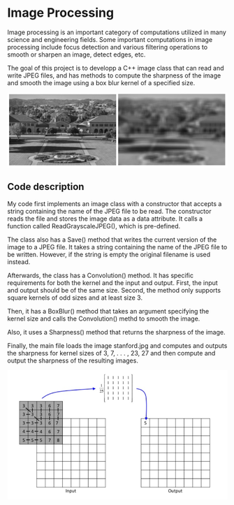 # Image Processing

Image processing is an important category of computations utilized in many science and engineering fields. Some important computations in image processing include focus detection and various filtering operations to smooth or sharpen an image, detect edges, etc.

The goal of this project is to developp a C++ image class that can read and write JPEG files, and has methods to compute the sharpness of the image and smooth the image using a box blur kernel of a specified size.

![Boxblur](https://github.com/tlemenestrel/swe_scientific_projects/blob/master/image_processing/boxblur.png)

## Code description

My code first implements an image class with a constructor that accepts a string
containing the name of the JPEG file to be read. The constructor reads the file 
and stores the image data as a data attribute. It calls a function called
ReadGrayscaleJPEG(), which is pre-defined.

The class also has a Save() method that writes the current version of the image 
to a JPEG file. It takes a string containing the name of the JPEG file to be 
written. However, if the string is empty the original filename is used instead.

Afterwards, the class has a Convolution() method. It has specific requirements
for both the kernel and the input and output. First, the input and output should
 be of the same size. Second, the method only supports square kernels of odd 
 sizes and at least size 3. 

Then, it has a BoxBlur() method that takes an argument specifying the kernel 
size and calls the Convolution() methd to smooth the image. 

Also, it uses a Sharpness() method that returns the sharpness of the image. 

Finally, the main file loads the image stanford.jpg and computes and outputs 
the sharpness for kernel sizes of 3, 7, . . . , 23, 27 and then compute and 
output the sharpness of the resulting images.

![matrix](https://github.com/tlemenestrel/swe_scientific_projects/blob/master/image_processing/matrix.png)
